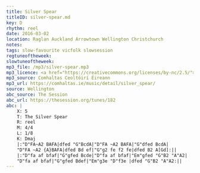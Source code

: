 ```yaml
---
title: Silver Spear
titleID: silver-spear.md
key: D
rhythm: reel
date: 2016-03-02
location: Raglan Auckland Arrowtown Wellington Christchurch
notes:
tags: slow-favourite vicfolk slowsession
regtuneoftheweek:
slowtuneoftheweek:
mp3_file: /mp3/silver-spear.mp3
mp3_licence: <a href="https://creativecommons.org/licenses/by-nc/2.5/">CC-BY-NC-2.5</a>
mp3_source: Comhaltas Ceoltóirí Éireann
mp3_url: https://comhaltas.ie/music/detail/silver_spear/
source: Wellington
abc_source: The Session
abc_url: https://thesession.org/tunes/182
abc: |
    X: 5
    T: The Silver Spear
    R: reel
    M: 4/4
    L: 1/8
    K: Dmaj
    |:"D"FA~A2 BAFA|dfed "G"BcdA|"D"FA ~A2 BAFA|"G"dfed BcdA|
    "D"FA ~A2 {A}BAFA|dfed Bd ef|"G"g2 fe f2 fe|dfed B2 A[Gd]:||
    |:"D"fa af bfaf|"G"gfed Bcde|"D"fa af bfaf|"Em"gfed "G"B2 "A"A2|
    "D"fa af bfaf|"G"gfed Bdef|"Em"g3e "D"f3e |dfed "G"B2 "A"A2:||
---
```

